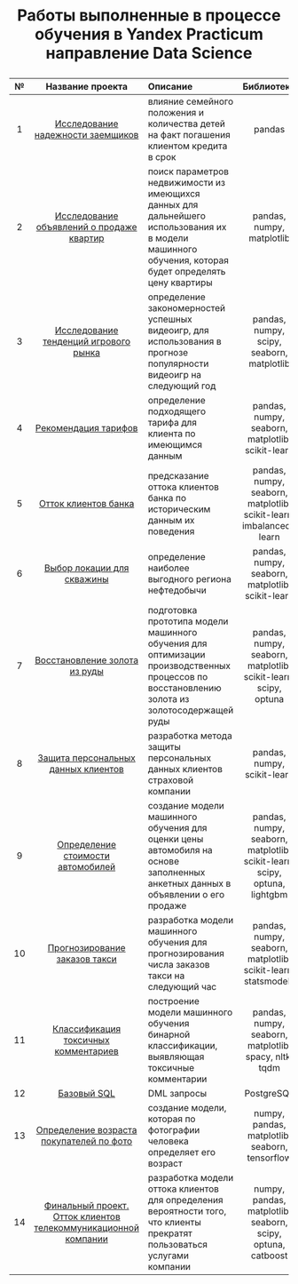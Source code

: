 # <p align=center>Работы выполненные в процессе обучения в Yandex Practicum направление Data Science
| № | Название проекта | Описание | Библиотеки |
|:-:|:-:|:-|:-:|
|1 |[Исследование надежности заемщиков](https://github.com/Aik237/yandex_practicum/tree/main/01%20%D0%98%D1%81%D1%81%D0%BB%D0%B5%D0%B4%D0%BE%D0%B2%D0%B0%D0%BD%D0%B8%D0%B5%20%D0%BD%D0%B0%D0%B4%D0%B5%D0%B6%D0%BD%D0%BE%D1%81%D1%82%D0%B8%20%D0%B7%D0%B0%D0%B5%D0%BC%D1%89%D0%B8%D0%BA%D0%BE%D0%B2) | влияние семейного положения и количества детей на факт погашения клиентом кредита в срок        | pandas
|2 |[Исследование объявлений о продаже квартир](https://github.com/Aik237/yandex_practicum/tree/main/02%20%D0%98%D1%81%D1%81%D0%BB%D0%B5%D0%B4%D0%BE%D0%B2%D0%B0%D1%82%D0%B5%D0%BB%D1%8C%D1%81%D0%BA%D0%B8%D0%B9%20%D0%B0%D0%BD%D0%B0%D0%BB%D0%B8%D0%B7%20%D0%B4%D0%B0%D0%BD%D0%BD%D1%8B%D1%85) | поиск параметров недвижимости из имеющихся данных для дальнейшего использования их в модели машинного обучения, которая будет определять цену квартиры| pandas, numpy, matplotlib
|3|  [Исследование тенденций игрового рынка](https://github.com/Aik237/yandex_practicum/tree/main/03%20%D0%98%D1%81%D1%81%D0%BB%D0%B5%D0%B4%D0%BE%D0%B2%D0%B0%D0%BD%D0%B8%D0%B5%20%D1%82%D0%B5%D0%BD%D0%B4%D0%B5%D0%BD%D1%86%D0%B8%D0%B9%20%D0%B8%D0%B3%D1%80%D0%BE%D0%B2%D0%BE%D0%B3%D0%BE%20%D1%80%D1%8B%D0%BD%D0%BA%D0%B0)        | определение закономерностей успешных видеоигр, для использования в прогнозе популярности видеоигр на следующий год| pandas, numpy, scipy, seaborn, matplotlib
|4| [Рекомендация тарифов](https://github.com/Aik237/yandex_practicum/tree/main/04%20%D0%A0%D0%B5%D0%BA%D0%BE%D0%BC%D0%B5%D0%BD%D0%B4%D0%B0%D1%86%D0%B8%D1%8F%20%D1%82%D0%B0%D1%80%D0%B8%D1%84%D0%BE%D0%B2) |определение подходящего тарифа для клиента по имеющимся данным | pandas, numpy, seaborn, matplotlib, scikit-learn
|5|[Отток клиентов банка](https://github.com/Aik237/yandex_practicum/tree/main/05%20%D0%9E%D1%82%D1%82%D0%BE%D0%BA%20%D0%BA%D0%BB%D0%B8%D0%B5%D0%BD%D1%82%D0%BE%D0%B2%20%D0%B1%D0%B0%D0%BD%D0%BA%D0%B0) | предсказание оттока клиентов банка по историческим данным их поведения |pandas, numpy, seaborn, matplotlib, scikit-learn, imbalanced-learn
|6|[Выбор локации для скважины](https://github.com/Aik237/yandex_practicum/tree/main/06%20%D0%92%D1%8B%D0%B1%D0%BE%D1%80%20%D0%BB%D0%BE%D0%BA%D0%B0%D1%86%D0%B8%D0%B8%20%D0%B4%D0%BB%D1%8F%20%D1%81%D0%BA%D0%B2%D0%B0%D0%B6%D0%B8%D0%BD%D1%8B) | определение наиболее выгодного региона нефтедобычи | pandas, numpy, seaborn, matplotlib, scikit-learn
|7|[Восстановление золота из руды](https://github.com/Aik237/yandex_practicum/tree/main/07%20%D0%92%D0%BE%D1%81%D1%81%D1%82%D0%B0%D0%BD%D0%BE%D0%B2%D0%BB%D0%B5%D0%BD%D0%B8%D0%B5%20%D0%B7%D0%BE%D0%BB%D0%BE%D1%82%D0%B0%20%D0%B8%D0%B7%20%D1%80%D1%83%D0%B4%D1%8B) |подготовка прототипа модели машинного обучения для оптимизации производственных процессов по восстановлению золота из золотосодержащей руды | pandas, numpy, seaborn, matplotlib, scikit-learn, scipy, optuna
|8|[Защита персональных данных клиентов](https://github.com/Aik237/yandex_practicum/tree/main/08%20%D0%97%D0%B0%D1%89%D0%B8%D1%82%D0%B0%20%D0%BF%D0%B5%D1%80%D1%81%D0%BE%D0%BD%D0%B0%D0%BB%D1%8C%D0%BD%D1%8B%D1%85%20%D0%B4%D0%B0%D0%BD%D0%BD%D1%8B%D1%85%20%D0%BA%D0%BB%D0%B8%D0%B5%D0%BD%D1%82%D0%BE%D0%B2) | разработка метода защиты персональных данных клиентов страховой компании| pandas, numpy, scikit-learn
|9|[Определение стоимости автомобилей](https://github.com/Aik237/yandex_practicum/tree/main/9%20%D0%9E%D0%BF%D1%80%D0%B5%D0%B4%D0%B5%D0%BB%D0%B5%D0%BD%D0%B8%D0%B5%20%D1%81%D1%82%D0%BE%D0%B8%D0%BC%D0%BE%D1%81%D1%82%D0%B8%20%D0%B0%D0%B2%D1%82%D0%BE%D0%BC%D0%BE%D0%B1%D0%B8%D0%BB%D0%B5%D0%B9) |создание модели машинного обучения для оценки цены автомобиля на основе заполненных анкетных данных в объявлении о его продаже | pandas, numpy, seaborn, matplotlib, scikit-learn, scipy, optuna, lightgbm
|10|[Прогнозирование заказов такси](https://github.com/Aik237/yandex_practicum/tree/main/10%20%D0%9F%D1%80%D0%BE%D0%B3%D0%BD%D0%BE%D0%B7%D0%B8%D1%80%D0%BE%D0%B2%D0%B0%D0%BD%D0%B8%D0%B5%20%D0%B7%D0%B0%D0%BA%D0%B0%D0%B7%D0%BE%D0%B2%20%D1%82%D0%B0%D0%BA%D1%81%D0%B8) | разработка модели машинного обучения для прогнозирования числа заказов такси на следующий час | pandas, numpy, seaborn, matplotlib, scikit-learn, statsmodels
|11|[Классификация токсичных комментариев](https://github.com/Aik237/yandex_practicum/tree/main/11%20%D0%9C%D0%B0%D1%88%D0%B8%D0%BD%D0%BD%D0%BE%D0%B5%20%D0%BE%D0%B1%D1%83%D1%87%D0%B5%D0%BD%D0%B8%D0%B5%20%D0%B4%D0%BB%D1%8F%20%D1%82%D0%B5%D0%BA%D1%81%D1%82%D0%BE%D0%B2) | построение модели машинного обучения бинарной классификации,  выявляющая токсичные комментарии | pandas, numpy, seaborn, matplotlib, spacy, nltk, tqdm
|12|[Базовый SQL](https://github.com/Aik237/yandex_practicum/tree/main/12%20%D0%91%D0%B0%D0%B7%D0%BE%D0%B2%D1%8B%D0%B9%20SQL) |DML запросы | PostgreSQL
|13|[Определение возраста покупателей по фото](https://github.com/Aik237/yandex_practicum/tree/main/13%20%D0%9A%D0%BE%D0%BC%D0%BF%D1%8C%D1%8E%D1%82%D0%B5%D1%80%D0%BD%D0%BE%D0%B5%20%D0%B7%D1%80%D0%B5%D0%BD%D0%B8%D0%B5) | создание модели, которая по фотографии человека определяет его возраст | numpy, pandas, matplotlib, seaborn, tensorflow
|14|[Финальный проект. Отток клиентов телекоммуникационной компании](https://github.com/Aik237/yandex_practicum/tree/main/14%20%D0%9E%D1%82%D1%82%D0%BE%D0%BA%20%D0%BA%D0%BB%D0%B8%D0%B5%D0%BD%D1%82%D0%BE%D0%B2%20%D1%82%D0%B5%D0%BB%D0%B5%D0%BA%D0%BE%D0%BC%D0%BC%D1%83%D0%BD%D0%B8%D0%BA%D0%B0%D1%86%D0%B8%D0%BE%D0%BD%D0%BD%D0%BE%D0%B9%20%D0%BA%D0%BE%D0%BC%D0%BF%D0%B0%D0%BD%D0%B8%D0%B8) | разработка модели оттока клиентов для определения вероятности того, что клиенты прекратят пользоваться услугами компании| numpy, pandas, matplotlib, seaborn, scipy, optuna, catboost

